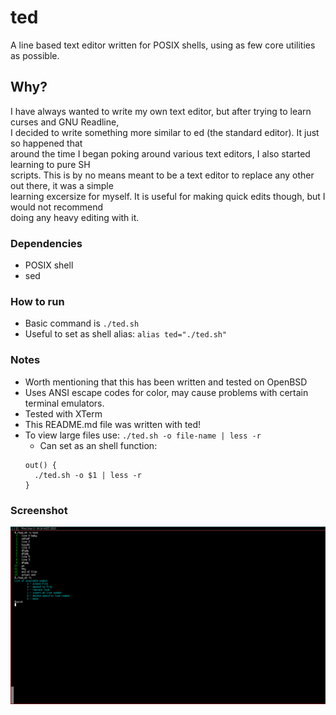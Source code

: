 # ted
A line based text editor written for POSIX shells, using as few core utilities as possible.

## Why?
I have always wanted to write my own text editor, but after trying to learn curses and GNU Readline,  
I decided to write something more similar to ed (the standard editor). It just so happened that  
around the time I began poking around various text editors, I also started learning to pure SH  
scripts. This is by no means meant to be a text editor to replace any other out there, it was a simple  
learning excersize for myself. It is useful for making quick edits though, but I would not recommend  
doing any heavy editing with it.

### Dependencies
* POSIX shell
* sed

### How to run
* Basic command is `./ted.sh`
* Useful to set as shell alias: `alias ted="./ted.sh"`

### Notes
* Worth mentioning that this has been written and tested on OpenBSD
* Uses ANSI escape codes for color, may cause problems with certain terminal emulators.
* Tested with XTerm
* This README.md file was written with ted!
* To view large files use: `./ted.sh -o file-name | less -r`
  * Can set as an shell function:
  ``` 
  out() {
    ./ted.sh -o $1 | less -r
  } 
  ```

### Screenshot
![scrot](scrot.png)
